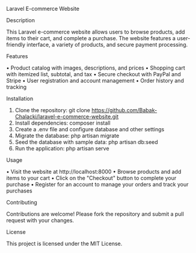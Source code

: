 Laravel E-commerce Website

Description

This Laravel e-commerce website allows users to browse products, add items to their cart, and complete a purchase. The website features a user-friendly interface, a variety of products, and secure payment processing.

Features

• Product catalog with images, descriptions, and prices
• Shopping cart with itemized list, subtotal, and tax
• Secure checkout with PayPal and Stripe
• User registration and account management
• Order history and tracking

Installation

1. Clone the repository: git clone https://github.com/Babak-Chalacki/laravel-e-commerce-website.git
2. Install dependencies: composer install
3. Create a .env file and configure database and other settings
4. Migrate the database: php artisan migrate
5. Seed the database with sample data: php artisan db:seed
6. Run the application: php artisan serve

Usage

• Visit the website at http://localhost:8000
• Browse products and add items to your cart
• Click on the "Checkout" button to complete your purchase
• Register for an account to manage your orders and track your purchases

Contributing

Contributions are welcome! Please fork the repository and submit a pull request with your changes.

License

This project is licensed under the MIT License.
